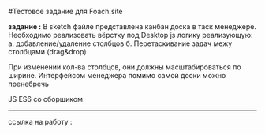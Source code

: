 #Тестовое задание для Foach.site

<b>задание :</b>
В sketch файле представлена канбан доска в таск менеджере. Необходимо реализовать вёрстку под Desktop
js логику реализующую:
а. добавление/удаление столбцов
б. Перетаскивание задач межу столбцами (drag&drop)

При изменении кол-ва столбцов, они должны масштабироваться по ширине.
Интерфейсом менеджера помимо самой доски можно пренебречь

JS ES6 со сборщиком

<hr>
ссылка на работу :
